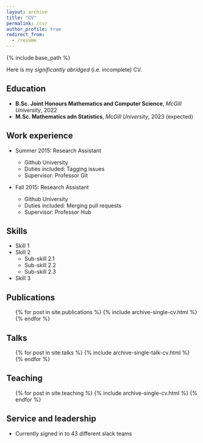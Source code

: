 ```yaml
---
layout: archive
title: "CV"
permalink: /cv/
author_profile: true
redirect_from:
  - /resume
---
```


{% include base_path %}

Here is my *significantly abridged* (i.e. incomplete) CV. 

## Education
* **B.Sc. Joint Honours Mathematics and Computer Science**, *McGill University*, 2022
* **M.Sc. Mathematics adn Statistics**, *McGill University*, 2023 (expected)


## Work experience
* Summer 2015: Research Assistant
  * Github University
  * Duties included: Tagging issues
  * Supervisor: Professor Git

* Fall 2015: Research Assistant
  * Github University
  * Duties included: Merging pull requests
  * Supervisor: Professor Hub
  
## Skills
* Skill 1
* Skill 2
  * Sub-skill 2.1
  * Sub-skill 2.2
  * Sub-skill 2.3
* Skill 3

## Publications
  <ul>{% for post in site.publications %}
    {% include archive-single-cv.html %}
  {% endfor %}</ul>
  
## Talks
  <ul>{% for post in site.talks %}
    {% include archive-single-talk-cv.html %}
  {% endfor %}</ul>
  
## Teaching
  <ul>{% for post in site.teaching %}
    {% include archive-single-cv.html %}
  {% endfor %}</ul>
  
## Service and leadership
* Currently signed in to 43 different slack teams
